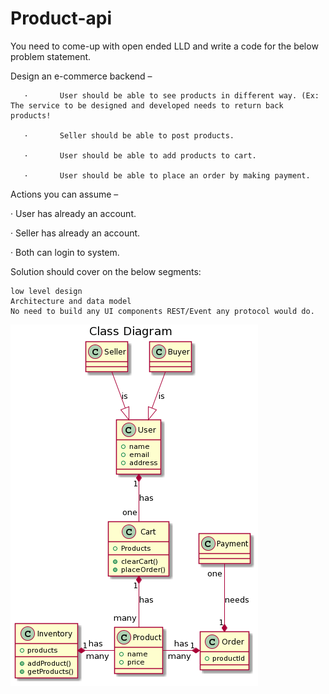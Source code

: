 # Product-api

You need to come-up with open ended LLD and write a code for the below problem statement.

 Design an e-commerce backend – 

       ·       User should be able to see products in different way. (Ex: The service to be designed and developed needs to return back products!

       ·       Seller should be able to post products. 

       ·       User should be able to add products to cart. 

       ·       User should be able to place an order by making payment. 

 

 Actions you can assume – 

·       User has already an account. 

·       Seller has already an account. 

·       Both can login to system. 

Solution should cover on the below segments:

    low level design
    Architecture and data model
    No need to build any UI components REST/Event any protocol would do.


![Class Diagram](https://github.com/sachinpawar9322/product-api/blob/master/resources/ProductAPI_ClassDIagram.png?raw=true)
